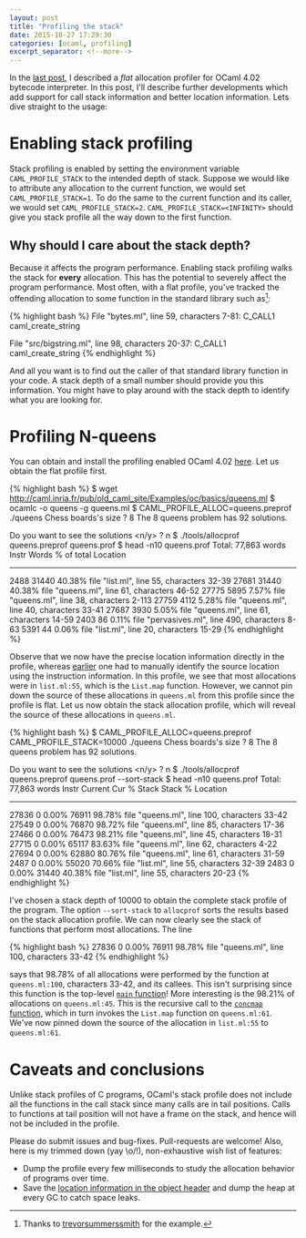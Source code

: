 ```yaml
---
layout: post
title: "Profiling the stack"
date: 2015-10-27 17:29:30
categories: [ocaml, profiling]
excerpt_separator: <!--more-->
---
```


In the [last
post](http://kcsrk.info/ocaml/profiling/2015/09/23/bytecode-allocation-profiler/),
I described a *flat* allocation profiler for OCaml 4.02 bytecode interpreter.
In this post, I'll describe further developments which add support for call
stack information and better location information. Lets dive straight to the
usage:

<!--more-->

# Enabling stack profiling

Stack profiling is enabled by setting the environment variable
`CAML_PROFILE_STACK` to the intended depth of stack. Suppose we would like to
attribute any allocation to the current function, we would set
`CAML_PROFILE_STACK=1`. To do the same to the current function and its caller,
we would set `CAML_PROFILE_STACK=2`. `CAML_PROFILE_STACK=<INFINITY>` should
give you stack profile all the way down to the first function.

## Why should I care about the stack depth?

Because it affects the program performance. Enabling stack profiling walks the
stack for **every** allocation. This has the potential to severely affect the
program performance. Most often, with a flat profile, you've tracked the
offending allocation to some function in the standard library such as[^1]:

{% highlight bash %}
File "bytes.ml", line 59, characters 7-81:
  C_CALL1 caml_create_string

File "src/bigstring.ml", line 98, characters 20-37:
  C_CALL1 caml_create_string
{% endhighlight %}

And all you want is to find out the caller of that standard library function in
your code. A stack depth of a small number should provide you this information.
You might have to play around with the stack depth to identify what you are
looking for.

# Profiling N-queens

You can obtain and install the profiling enabled OCaml 4.02
[here](http://kcsrk.info/ocaml/profiling/2015/09/23/bytecode-allocation-profiler/#instructions).
Let us obtain the flat profile first.

{% highlight bash %}
$ wget http://caml.inria.fr/pub/old_caml_site/Examples/oc/basics/queens.ml
$ ocamlc -o queens -g queens.ml
$ CAML_PROFILE_ALLOC=queens.preprof ./queens
Chess boards's size ? 8
The 8 queens problem has 92 solutions.

Do you want to see the solutions <n/y> ? n
$ ./tools/allocprof queens.preprof queens.prof
$ head -n10 queens.prof
Total: 77,863 words
Instr   Words   % of total      Location
-----   -----   ----------      --------
2488    31440   40.38%          file "list.ml", line 55, characters 32-39
27681   31440   40.38%          file "queens.ml", line 61, characters 46-52
27775   5895    7.57%           file "queens.ml", line 38, characters 2-113
27759   4112    5.28%           file "queens.ml", line 40, characters 33-41
27687   3930    5.05%           file "queens.ml", line 61, characters 14-59
2403    86      0.11%           file "pervasives.ml", line 490, characters 8-63
5391    44      0.06%           file "list.ml", line 20, characters 15-29
{% endhighlight %}

Observe that we now have the precise location information directly in the
profile, whereas
[earlier](http://kcsrk.info/ocaml/profiling/2015/09/23/bytecode-allocation-profiler)
one had to manually identify the source location using the instruction
information. In this profile, we see that most allocations were in
`list.ml:55`, which is the `List.map` function. However, we cannot pin down the
source of these allocations in `queens.ml` from this profile since the profile
is flat. Let us now obtain the stack allocation profile, which will reveal the
source of these allocations in `queens.ml`.

{% highlight bash %}
$ CAML_PROFILE_ALLOC=queens.preprof CAML_PROFILE_STACK=10000 ./queens
Chess boards's size ? 8
The 8 queens problem has 92 solutions.

Do you want to see the solutions <n/y> ? n
$ ./tools/allocprof queens.preprof queens.prof --sort-stack
$ head -n10 queens.prof
Total: 77,863 words
Instr   Current Cur %   Stack   Stack % Location
-----   ------- -----   -----   ------- --------
27836   0       0.00%   76911   98.78%  file "queens.ml", line 100, characters 33-42
27549   0       0.00%   76870   98.72%  file "queens.ml", line 85, characters 17-36
27466   0       0.00%   76473   98.21%  file "queens.ml", line 45, characters 18-31
27715   0       0.00%   65117   83.63%  file "queens.ml", line 62, characters 4-22
27694   0       0.00%   62880   80.76%  file "queens.ml", line 61, characters 31-59
2487    0       0.00%   55020   70.66%  file "list.ml", line 55, characters 32-39
2483    0       0.00%   31440   40.38%  file "list.ml", line 55, characters 20-23
{% endhighlight %}

I've chosen a stack depth of 10000 to obtain the complete stack profile of the
program. The option `--sort-stack` to `allocprof` sorts the results based on
the stack allocation profile. We can now clearly see the stack of functions
that perform most allocations. The line

{% highlight bash %}
27836   0       0.00%   76911   98.78%  file "queens.ml", line 100, characters 33-42
{% endhighlight %}

says that 98.78% of all allocations were performed by the function at
`queens.ml:100`, characters 33-42, and its callees. This isn't surprising since
this function is the top-level [`main`
function](https://github.com/kayceesrk/code-snippets/blob/master/queens.ml#L100)!
More interesting is the 98.21% of allocations on `queens.ml:45`. This is the
recursive call to the [`concmap`
function](https://github.com/kayceesrk/code-snippets/blob/master/queens.ml#L43),
which in turn invokes the `List.map` function on `queens.ml:61`. We've now
pinned down the source of the allocation in `list.ml:55` to `queens.ml:61`.

# Caveats and conclusions

Unlike stack profiles of C programs, OCaml's stack profile does not include all
the functions in the call stack since many calls are in tail positions. Calls
to functions at tail position will not have a frame on the stack, and hence
will not be included in the profile.

Please do submit issues and bug-fixes. Pull-requests are welcome! Also, here is
my trimmed down (yay \o/!), non-exhaustive wish list of features:

* Dump the profile every few milliseconds to study the allocation behavior of
  programs over time.
* Save the [location information in the object
  header](https://ocaml.org/meetings/ocaml/2013/proposals/profiling-memory.pdf)
  and dump the heap at every GC to catch space leaks.

[^1]: Thanks to [trevorsummerssmith](https://github.com/trevorsummerssmith) for the example.
